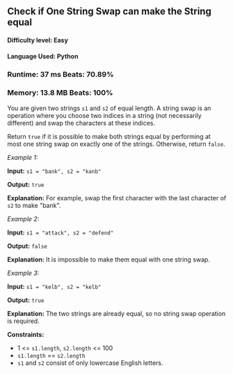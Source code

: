 ## Check if One String Swap can make the String equal

#### **Difficulty level:** Easy

#### **Language Used:** Python

### Runtime: 37 ms **Beats: 70.89%**
### Memory: 13.8 MB **Beats: 100%**

You are given two strings `s1` and `s2` of equal length. A string swap is an operation where you choose two indices in a string (not necessarily different) and swap the characters at these indices.

Return `true` if it is possible to make both strings equal by performing at most one string swap on exactly one of the strings. Otherwise, return `false`.

*Example 1:*

**Input:** `s1 = "bank", s2 = "kanb"`

**Output:** `true`

**Explanation:** For example, swap the first character with the last character of `s2` to make "bank".

*Example 2:*

**Input:** `s1 = "attack", s2 = "defend"`

**Output:** `false`

**Explanation:** It is impossible to make them equal with one string swap.

*Example 3:*

**Input:** `s1 = "kelb", s2 = "kelb"`

**Output:** `true`

**Explanation:** The two strings are already equal, so no string swap operation is required.

**Constraints:**

- 1 <= `s1.length`, `s2.length` <= 100
- `s1.length` == `s2.length`
- `s1` and `s2` consist of only lowercase English letters.